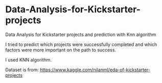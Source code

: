 # Data-Analysis-for-Kickstarter-projects
Data Analysis for Kickstarter projects and prediction with Knn algorithm


I tried to predict which projects were successfully completed and which factors were more important on the path to success.

I used KNN algorithm.

Dataset is from: https://www.kaggle.com/nilanml/eda-of-kickstarter-projects
